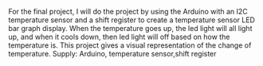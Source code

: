 For the final project, I will do the project by using the Arduino with an I2C temperature sensor and a shift register to create a temperature sensor LED bar graph display. When the temperature goes up, the led light will all light up, and when it cools down, then led light will off based on how the temperature is. This project gives a visual representation of the change of temperature.
Supply:
Arduino, temperature sensor,shift register
